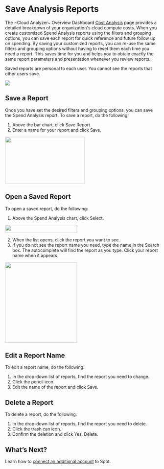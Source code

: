 # Save Analysis Reports

The ~Cloud Analyzer~ Overview Dashboard [Cost Analysis](connect-your-cloud-provider/cost-analysis/) page provides a detailed breakdown of your organization's cloud compute costs. When you create customized Spend Analysis reports using the filters and grouping options, you can save each report for quick reference and future follow up on spending. By saving your customized reports, you can re-use the same filters and grouping options without having to reset them each time you need a report. This saves time for you and helps you to obtain exactly the same report parameters and presentation whenever you review reports.

Saved reports are personal to each user. You cannot see the reports that other users save.

<img src="/cloud-analyzer/_media/tutorials-save-analysis-reports-01.png" />

## Save a Report

Once you have set the desired filters and grouping options, you can save the Spend Analysis report. To save a report, do the following:

1. Above the bar chart, click Save Report.
2. Enter a name for your report and click Save.

<img src="/cloud-analyzer/_media/tutorials-save-analysis-reports-02.png" width="259" height="154" />

## Open a Saved Report

To open a saved report, do the following:

1. Above the Spend Analysis chart, click Select.

<img src="/cloud-analyzer/_media/tutorials-save-analysis-reports-03.png" width="235" height="26" />

2. When the list opens, click the report you want to see.
3. If you do not see the report name you need, type the name in the Search box. The autocomplete will find the report as you type. Click your report name when it appears.

<img src="/cloud-analyzer/_media/tutorials-save-analysis-reports-04.png" width="235" height="263" />

## Edit a Report Name

To edit a report name, do the following:

1. In the drop-down list of reports, find the report you need to change.
2. Click the pencil icon.
3. Edit the name of the report and click Save.

## Delete a Report

To delete a report, do the following:

1. In the drop-down list of reports, find the report you need to delete.
2. Click the trash can icon.
3. Confirm the deletion and click Yes, Delete.

## What’s Next?

Learn how to [connect an additional account](connect-your-cloud-provider/additional-account) to Spot.
